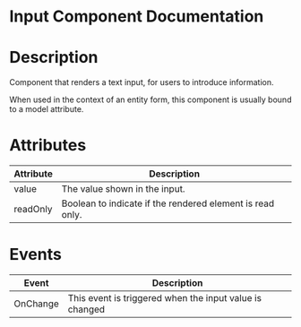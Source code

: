 # Input Component Documentation

# Description

Component that renders a text input, for users to introduce information.

When used in the context of an entity form, this component is usually bound to a model attribute.

# Attributes

| Attribute | Description                                               |
| --------- | --------------------------------------------------------- |
| value     | The value shown in the input.                             |
| readOnly  | Boolean to indicate if the rendered element is read only. |

# Events

| Event    | Description                                             |
| -------- | ------------------------------------------------------- |
| OnChange | This event is triggered when the input value is changed |
